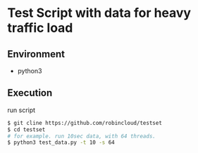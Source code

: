 # Test Script with data for heavy traffic load

## Environment

- python3

## Execution
run script

```bash
$ git cline https://github.com/robincloud/testset
$ cd testset
# for example. run 10sec data, with 64 threads.
$ python3 test_data.py -t 10 -s 64
```


